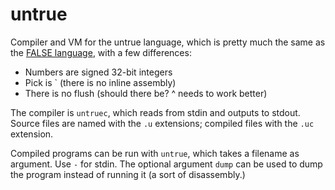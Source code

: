 untrue
======

Compiler and VM for the untrue language, which is pretty much the same as the
[FALSE language](http://strlen.com/false-language), with a few differences:

  * Numbers are signed 32-bit integers
  * Pick is ` (there is no inline assembly)
  * There is no flush (should there be? ^ needs to work better)

The compiler is `untruec`, which reads from stdin and outputs to stdout. Source
files are named with the `.u` extensions; compiled files with the `.uc`
extension.

Compiled programs can be run with `untrue`, which takes a filename as argument.
Use `-` for stdin. The optional argument `dump` can be used to dump the
program instead of running it (a sort of disassembly.)
